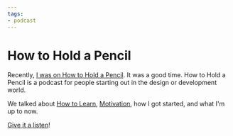 ```yaml
---
tags:
- podcast
---
```


# How to Hold a Pencil

Recently, [I was on How to Hold a Pencil](http://www.howtoholdapencil.com/episode/010/). It was a good time. How to Hold a Pencil is a podcast for people starting out in the design or development world.

We talked about [How to Learn](/how-to-learn), [Motivation](/motivation), how I got started, and what I'm up to now.

[Give it a listen](http://www.howtoholdapencil.com/episode/010/)!
